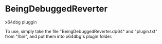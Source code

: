 # BeingDebuggedReverter
 
x64dbg pluggin

To use, simply take the file "BeingDebuggedReverter.dp64" and "plugin.txt" from "/bin", and put them into x64dbg's plugin folder.
